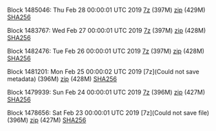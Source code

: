 Block 1485046: Thu Feb 28 00:00:01 UTC 2019 [7z](https://transfer.sh/YoZba/bootstrap.dat.20190228.7z) (397M) [zip](https://transfer.sh/7dYlr/bootstrap.dat.20190228.zip) (429M) [SHA256](https://transfer.sh/s9MPv/sha256.txt)

Block 1483767: Wed Feb 27 00:00:01 UTC 2019 [7z](https://transfer.sh/Wi21O/bootstrap.dat.20190227.7z) (397M) [zip](https://transfer.sh/BfSbJ/bootstrap.dat.20190227.zip) (428M) [SHA256](https://transfer.sh/VrU1u/sha256.txt)

Block 1482476: Tue Feb 26 00:00:01 UTC 2019 [7z](https://transfer.sh/8M9XU/bootstrap.dat.20190226.7z) (397M) [zip](https://transfer.sh/f5Wne/bootstrap.dat.20190226.zip) (428M) [SHA256](https://transfer.sh/piIZ9/sha256.txt)

Block 1481201: Mon Feb 25 00:00:02 UTC 2019 [7z](Could not save metadata) (396M) [zip](https://transfer.sh/grdBY/bootstrap.dat.20190225.zip) (428M) [SHA256](https://transfer.sh/OLpd5/sha256.txt)

Block 1479939: Sun Feb 24 00:00:01 UTC 2019 [7z](https://transfer.sh/KhB6u/bootstrap.dat.20190224.7z) (396M) [zip](https://transfer.sh/H8JRP/bootstrap.dat.20190224.zip) (427M) [SHA256](https://transfer.sh/sBmmr/sha256.txt)

Block 1478656: Sat Feb 23 00:00:01 UTC 2019 [7z](Could not save file) (396M) [zip]() (427M) [SHA256]()
